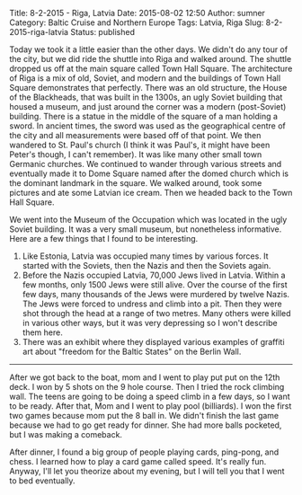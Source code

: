 Title: 8-2-2015 - Riga, Latvia
Date: 2015-08-02 12:50
Author: sumner
Category: Baltic Cruise and Northern Europe
Tags: Latvia, Riga
Slug: 8-2-2015-riga-latvia
Status: published

Today we took it a little easier than the other days. We didn't do any tour of
the city, but we did ride the shuttle into Riga and walked around. The shuttle
dropped us off at the main square called Town Hall Square. The architecture of
Riga is a mix of old, Soviet, and modern and the buildings of Town Hall Square
demonstrates that perfectly. There was an old structure, the House of the
Blackheads, that was built in the 1300s, an ugly Soviet building that housed a
museum, and just around the corner was a modern (post-Soviet) building. There is
a statue in the middle of the square of a man holding a sword. In ancient times,
the sword was used as the geographical centre of the city and all measurements
were based off of that point. We then wandered to St.  Paul's church (I think it
was Paul's, it might have been Peter's though, I can't remember). It was like
many other small town Germanic churches.  We continued to wander through various
streets and eventually made it to Dome Square named after the domed church which
is the dominant landmark in the square. We walked around, took some pictures and
ate some Latvian ice cream. Then we headed back to the Town Hall Square.

We went into the Museum of the Occupation which was located in the ugly Soviet
building. It was a very small museum, but nonetheless informative. Here are a
few things that I found to be interesting.

1.  Like Estonia, Latvia was occupied many times by various forces. It started
    with the Soviets, then the Nazis and then the Soviets again.
2.  Before the Nazis occupied Latvia, 70,000 Jews lived in Latvia.  Within a few
    months, only 1500 Jews were still alive. Over the course of the first few
    days, many thousands of the Jews were murdered by twelve Nazis. The Jews
    were forced to undress and climb into a pit. Then they were shot through the
    head at a range of two metres. Many others were killed in various other
    ways, but it was very depressing so I won't describe them here.
3.  There was an exhibit where they displayed various examples of graffiti art
    about "freedom for the Baltic States" on the Berlin Wall.

------------------------------------------------------------------------

After we got back to the boat, mom and I went to play put put on the 12th deck.
I won by 5 shots on the 9 hole course. Then I tried the rock climbing wall. The
teens are going to be doing a speed climb in a few days, so I want to be ready.
After that, Mom and I went to play pool (billiards). I won the first two games
because mom put the 8 ball in. We didn't finish the last game because we had to
go get ready for dinner.  She had more balls pocketed, but I was making a
comeback.

After dinner, I found a big group of people playing cards, ping-pong, and chess.
I learned how to play a card game called speed. It's really fun. Anyway, I'll
let you theorize about my evening, but I will tell you that I went to bed
eventually.
